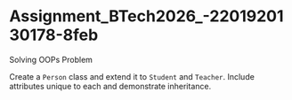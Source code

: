 # Assignment_BTech2026_-2201920130178-8feb
Solving OOPs Problem


Create a `Person` class and extend it to `Student` and `Teacher`. Include attributes unique to each and demonstrate inheritance.
